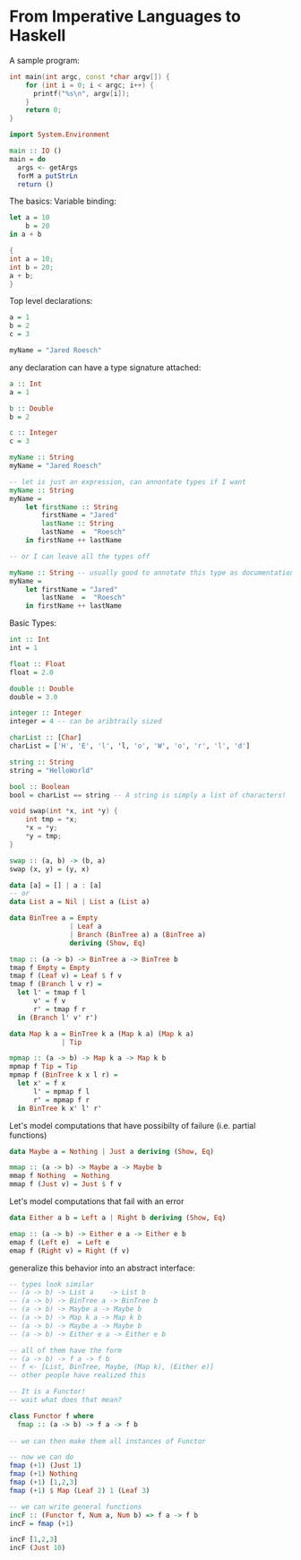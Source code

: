 # From Imperative Languages to Haskell
A sample program:  
```cpp
int main(int argc, const *char argv[]) {
    for (int i = 0; i < argc; i++) {
      printf("%s\n", argv[i]);
    }
    return 0;
}
```

```haskell
import System.Environment

main :: IO ()
main = do
  args <- getArgs
  forM a putStrLn
  return ()
```
The basics:
Variable binding:
```haskell
let a = 10
    b = 20
in a + b
```

```cpp
{ 
int a = 10;
int b = 20;
a + b;
}
```

Top level declarations:
```haskell
a = 1
b = 2
c = 3

myName = "Jared Roesch"
```

any declaration can have a type signature attached:
```haskell
a :: Int
a = 1

b :: Double
b = 2

c :: Integer
c = 3

myName :: String
myName = "Jared Roesch"

-- let is just an expression, can annontate types if I want
myName :: String
myName = 
    let firstName :: String
        firstName = "Jared"
        lastName :: String
        lastName  =  "Roesch"
    in firstName ++ lastName

-- or I can leave all the types off

myName :: String -- usually good to annotate this type as documentation
myName = 
    let firstName = "Jared"
        lastName  =  "Roesch"
    in firstName ++ lastName
``` 
Basic Types:
```haskell
int :: Int
int = 1

float :: Float
float = 2.0

double :: Double
double = 3.0

integer :: Integer
integer = 4 -- can be aribtraily sized

charList :: [Char]
charList = ['H', 'E', 'l', 'l, 'o', 'W', 'o', 'r', 'l', 'd']

string :: String 
string = "HelloWorld"

bool :: Boolean
bool = charList == string -- A string is simply a list of characters!
```

```cpp
void swap(int *x, int *y) {
    int tmp = *x;
    *x = *y;
    *y = tmp;
}
```

```haskell
swap :: (a, b) -> (b, a)
swap (x, y) = (y, x)
```

```haskell
data [a] = [] | a : [a]
-- or
data List a = Nil | List a (List a)
```

```haskell
data BinTree a = Empty
               | Leaf a
               | Branch (BinTree a) a (BinTree a)
               deriving (Show, Eq)
```

```haskell
tmap :: (a -> b) -> BinTree a -> BinTree b
tmap f Empty = Empty
tmap f (Leaf v) = Leaf $ f v
tmap f (Branch l v r) = 
  let l' = tmap f l
      v' = f v
      r' = tmap f r
  in (Branch l' v' r')
```

```haskell
data Map k a = BinTree k a (Map k a) (Map k a)
             | Tip
```

```haskell
mpmap :: (a -> b) -> Map k a -> Map k b
mpmap f Tip = Tip
mpmap f (BinTree k x l r) =
  let x' = f x
      l' = mpmap f l
      r' = mpmap f r
  in BinTree k x' l' r'
```

Let's model computations that have possibilty of failure (i.e. partial functions)
```haskell
data Maybe a = Nothing | Just a deriving (Show, Eq)
```

```haskell
mmap :: (a -> b) -> Maybe a -> Maybe b
mmap f Nothing  = Nothing
mmap f (Just v) = Just $ f v
```

Let's model computations that fail with an error
```haskell
data Either a b = Left a | Right b deriving (Show, Eq)
```

```haskell
emap :: (a -> b) -> Either e a -> Either e b
emap f (Left e)  = Left e
emap f (Right v) = Right (f v)
```

generalize this behavior into an abstract interface:

```haskell
-- types look similar
-- (a -> b) -> List a    -> List b
-- (a -> b) -> BinTree a -> BinTree b
-- (a -> b) -> Maybe a -> Maybe b
-- (a -> b) -> Map k a -> Map k b
-- (a -> b) -> Maybe a -> Maybe b
-- (a -> b) -> Either e a -> Either e b

-- all of them have the form 
-- (a -> b) -> f a -> f b
-- f <- [List, BinTree, Maybe, (Map k), (Either e)]
-- other people have realized this

-- It is a Functor!
-- wait what does that mean?

class Functor f where
  fmap :: (a -> b) -> f a -> f b
  
-- we can then make them all instances of Functor

-- now we can do
fmap (+1) (Just 1)
fmap (+1) Nothing
fmap (+1) [1,2,3]
fmap (+1) $ Map (Leaf 2) 1 (Leaf 3)

-- we can write general functions
incF :: (Functor f, Num a, Num b) => f a -> f b
incF = fmap (+1)

incF [1,2,3]
incF (Just 10)
```
